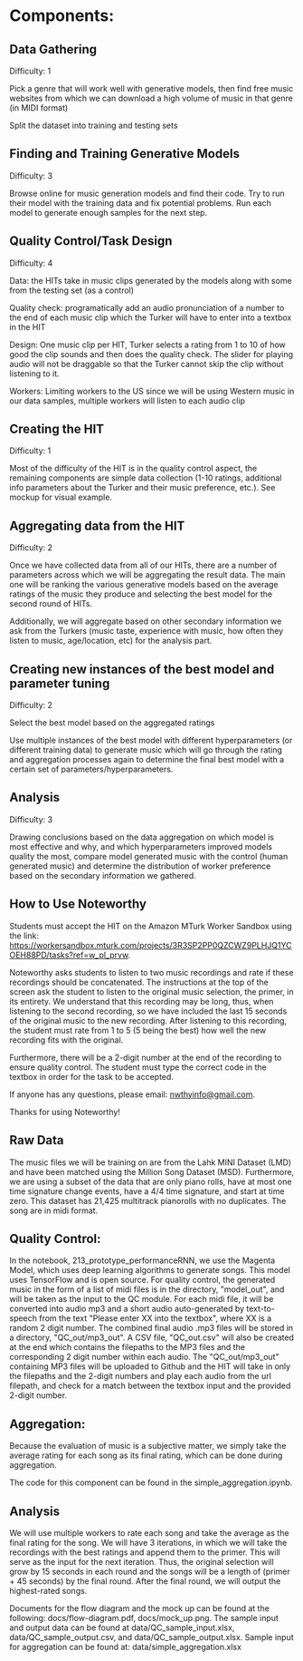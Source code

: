 # Components:

## Data Gathering

Difficulty: 1

Pick a genre that will work well with generative models, then find free music websites from which we can download a high volume of music in that genre (in MIDI format)

Split the dataset into training and testing sets

## Finding and Training Generative Models

Difficulty: 3

Browse online for music generation models and find their code. Try to run their model with the training data and fix potential problems. Run each model to generate enough samples for the next step.

## Quality Control/Task Design

Difficulty: 4

Data: the HITs take in music clips generated by the models along with some from the testing set (as a control)

Quality check: programatically add an audio pronunciation of a number to the end of each music clip which the Turker will have to enter into a textbox in the HIT

Design: One music clip per HIT, Turker selects a rating from 1 to 10 of how good the clip sounds and then does the quality check. The slider for playing audio will not be draggable so that the Turker cannot skip the clip without listening to it.

Workers: Limiting workers to the US since we will be using Western music in our data samples, multiple workers will listen to each audio clip

## Creating the HIT

Difficulty: 1

Most of the difficulty of the HIT is in the quality control aspect, the remaining components are simple data collection (1-10 ratings, additional info parameters about the Turker and their music preference, etc.). See mockup for visual example.

## Aggregating data from the HIT

Difficulty: 2

Once we have collected data from all of our HITs, there are a number of parameters across which we will be aggregating the result data. The main one will be ranking the various generative models based on the average ratings of the music they produce and selecting the best model for the second round of HITs.

Additionally, we will aggregate based on other secondary information we ask from the Turkers (music taste, experience with music, how often they listen to music, age/location, etc) for the analysis part.

## Creating new instances of the best model and parameter tuning

Difficulty: 2

Select the best model based on the aggregated ratings

Use multiple instances of the best model with different hyperparameters (or different training data) to generate music which will go through the rating and aggregation processes again to determine the final best model with a certain set of parameters/hyperparameters.

## Analysis

Difficulty: 3

Drawing conclusions based on the data aggregation on which model is most effective and why, and which hyperparameters improved models quality the most, compare model generated music with the control (human generated music) and determine the distribution of worker preference based on the secondary information we gathered.

## How to Use Noteworthy
Students must accept the HIT on the Amazon MTurk Worker Sandbox using the link: https://workersandbox.mturk.com/projects/3R3SP2PP0QZCWZ9PLHJQ1YCOEH88PD/tasks?ref=w_pl_prvw.

Noteworthy asks students to listen to two music recordings and rate if these recordings should be concatenated. The instructions at the top of the screen ask the student to listen to the original music selection, the primer, in its entirety. We understand that this recording may be long, thus, when listening to the second recording, so we have included the last 15 seconds of the original music to the new recording. After listening to this recording, the student must rate from 1 to 5 (5 being the best) how well the new recording fits with the original. 

Furthermore, there will be a 2-digit number at the end of the recording to ensure quality control. The student must type the correct code in the textbox in order for the task to be accepted. 

If anyone has any questions, please email: nwthyinfo@gmail.com. 

Thanks for using Noteworthy!

## Raw Data

The music files we will be training on are from the Lahk MINI Dataset (LMD) and have been matched using the Million Song Dataset (MSD). Furthermore, we are using a subset of the data that are only piano rolls, have at most one time signature change events, have a 4/4 time signature, and start at time zero. This dataset has 21,425 multitrack pianorolls with no duplicates. The song are in midi format.

## Quality Control: 
In the notebook, 213_prototype_performanceRNN, we use the Magenta Model, which uses deep learning algorithms to generate songs. This model uses TensorFlow and is open source. For quality control, the generated music in the form of a list of midi files is in the directory, "model_out", and will be taken as the input to the QC module. For each midi file, it will be converted into audio mp3 and a short audio auto-generated by text-to-speech from the text "Please enter XX into the textbox", where XX is a random 2 digit number. The combined final audio .mp3 files will be stored in a directory, "QC_out/mp3_out". A CSV file, "QC_out.csv" will also be created at the end which contains the filepaths to the MP3 files and the corresponding 2 digit number within each audio. The "QC_out/mp3_out" containing MP3 files will be uploaded to Github and the HIT will take in only the filepaths and the 2-digit numbers and play each audio from the url filepath, and check for a match between the textbox input and the provided 2-digit number. 

## Aggregation: 
Because the evaluation of music is a subjective matter, we simply take the average rating for each song as its final rating, which can be done during aggregation.

The code for this component can be found in the simple_aggregation.ipynb. 

## Analysis
We will use multiple workers to rate each song and take the average as the final rating for the song. We will have 3 iterations, in which we will take the recordings with the best ratings and append them to the primer. This will serve as the input for the next iteration. Thus, the original selection will grow by 15 seconds in each round and the songs will be a length of (primer + 45 seconds) by the final round. After the final round, we will output the highest-rated songs. 

Documents for the flow diagram and the mock up can be found at the following: docs/flow-diagram.pdf, docs/mock_up.png.
The sample input and output data can be found at data/QC_sample_input.xlsx, data/QC_sample_output.csv, and data/QC_sample_output.xlsx.
Sample input for aggregation can be found at: data/simple_aggregation.xlsx
